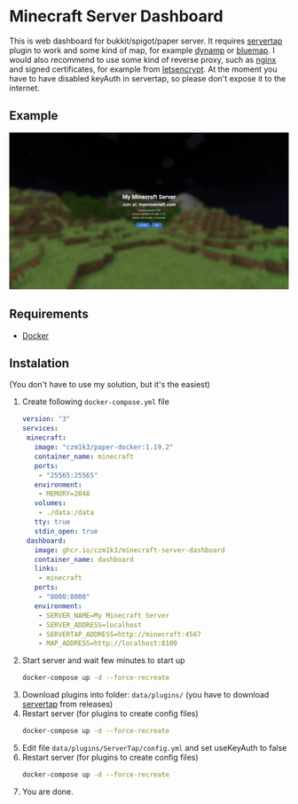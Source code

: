 # Minecraft Server Dashboard
This is web dashboard for bukkit/spigot/paper server. It requires [servertap](https://github.com/phybros/servertap) plugin to work and some kind of map, for example [dynamp](https://www.spigotmc.org/resources/dynmap%C2%AE.274/) or [bluemap](https://www.spigotmc.org/resources/bluemap.83557/). I would also recommend to use some kind of reverse proxy, such as [nginx](https://www.nginx.com/) and signed certificates, for example from [letsencrypt](https://letsencrypt.org/). At the moment you have to have disabled keyAuth in servertap, so please don't expose it to the internet.

## Example
![Example](.github/assets/image.jpg)

## Requirements
- [Docker](https://www.docker.com/)

## Instalation
(You don't have to use my solution, but it's the easiest)
1. Create following `docker-compose.yml` file
	```yaml
   version: "3"
   services:
     minecraft:
       image: "czm1k3/paper-docker:1.19.2"
       container_name: minecraft
       ports:
        - "25565:25565"
       environment:
        - MEMORY=2048
       volumes:
        - ./data:/data
       tty: true
       stdin_open: true
     dashboard:
       image: ghcr.io/czm1k3/minecraft-server-dashboard
       container_name: dashboard
       links:
        - minecraft
       ports:
        - "8000:8000"
       environment:
        - SERVER_NAME=My Minecraft Server
        - SERVER_ADDRESS=localhost
        - SERVERTAP_ADDRESS=http://minecraft:4567
        - MAP_ADDRESS=http://localhost:8100
	```
1. Start server and wait few minutes to start up
	```bash
	docker-compose up -d --force-recreate
	```
1. Download plugins into folder: `data/plugins/` (you have to download [servertap](https://github.com/phybros/servertap/releases) from releases)
1. Restart server (for plugins to create config files)
	```bash
	docker-compose up -d --force-recreate
	```
1. Edit file `data/plugins/ServerTap/config.yml` and set useKeyAuth to false
1. Restart server (for plugins to create config files)
	```bash
	docker-compose up -d --force-recreate
	```
1. You are done.